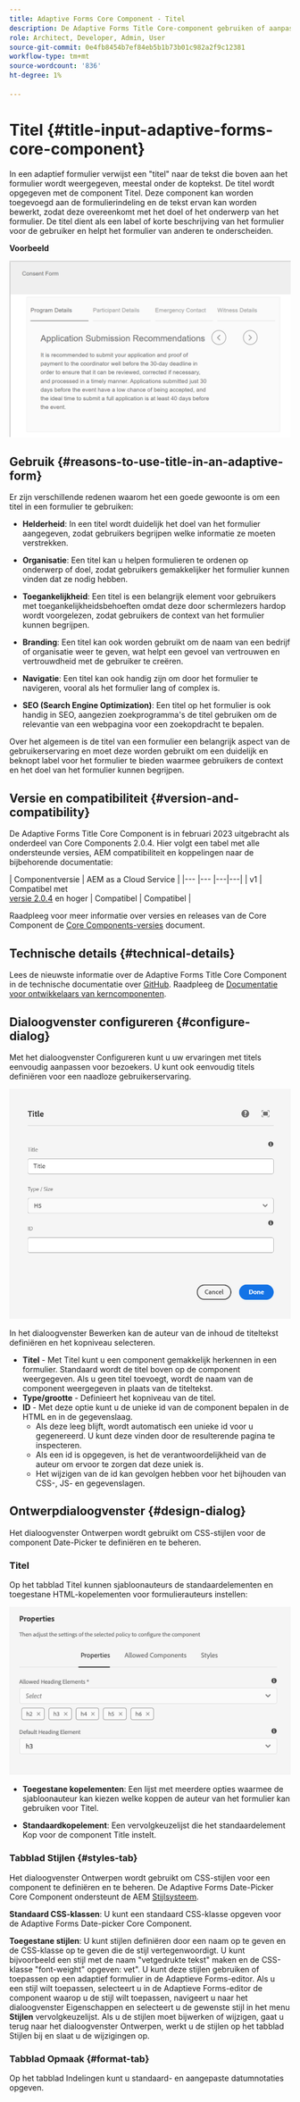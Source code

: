 ```yaml
---
title: Adaptive Forms Core Component - Titel
description: De Adaptive Forms Title Core-component gebruiken of aanpassen.
role: Architect, Developer, Admin, User
source-git-commit: 0e4fb8454b7ef84eb5b1b73b01c982a2f9c12381
workflow-type: tm+mt
source-wordcount: '836'
ht-degree: 1%

---
```



# Titel {#title-input-adaptive-forms-core-component}

In een adaptief formulier verwijst een &quot;titel&quot; naar de tekst die boven aan het formulier wordt weergegeven, meestal onder de koptekst. De titel wordt opgegeven met de component Titel. Deze component kan worden toegevoegd aan de formulierindeling en de tekst ervan kan worden bewerkt, zodat deze overeenkomt met het doel of het onderwerp van het formulier. De titel dient als een label of korte beschrijving van het formulier voor de gebruiker en helpt het formulier van anderen te onderscheiden.

**Voorbeeld**

![](/help/adaptive-forms/assets/title.png)

## Gebruik {#reasons-to-use-title-in-an-adaptive-form}

Er zijn verschillende redenen waarom het een goede gewoonte is om een titel in een formulier te gebruiken:

* **Helderheid**: In een titel wordt duidelijk het doel van het formulier aangegeven, zodat gebruikers begrijpen welke informatie ze moeten verstrekken.

* **Organisatie**: Een titel kan u helpen formulieren te ordenen op onderwerp of doel, zodat gebruikers gemakkelijker het formulier kunnen vinden dat ze nodig hebben.

* **Toegankelijkheid**: Een titel is een belangrijk element voor gebruikers met toegankelijkheidsbehoeften omdat deze door schermlezers hardop wordt voorgelezen, zodat gebruikers de context van het formulier kunnen begrijpen.

* **Branding**: Een titel kan ook worden gebruikt om de naam van een bedrijf of organisatie weer te geven, wat helpt een gevoel van vertrouwen en vertrouwdheid met de gebruiker te creëren.

* **Navigatie**: Een titel kan ook handig zijn om door het formulier te navigeren, vooral als het formulier lang of complex is.

* **SEO (Search Engine Optimization)**: Een titel op het formulier is ook handig in SEO, aangezien zoekprogramma&#39;s de titel gebruiken om de relevantie van een webpagina voor een zoekopdracht te bepalen.

Over het algemeen is de titel van een formulier een belangrijk aspect van de gebruikerservaring en moet deze worden gebruikt om een duidelijk en beknopt label voor het formulier te bieden waarmee gebruikers de context en het doel van het formulier kunnen begrijpen.

## Versie en compatibiliteit {#version-and-compatibility}

De Adaptive Forms Title Core Component is in februari 2023 uitgebracht als onderdeel van Core Components 2.0.4. Hier volgt een tabel met alle ondersteunde versies, AEM compatibiliteit en koppelingen naar de bijbehorende documentatie:

| Componentversie | AEM as a Cloud Service |
|--- |--- |---|---|
| v1 | Compatibel met<br>[versie 2.0.4](/help/versions.md) en hoger | Compatibel | Compatibel |

Raadpleeg voor meer informatie over versies en releases van de Core Component de [Core Components-versies](/help/versions.md) document.

<!-- ## Sample Component Output {#sample-component-output}

To experience the Accordion Component as well as see examples of its configuration options as well as HTML and JSON output, visit the [Component Library](https://adobe.com/go/aem_cmp_library_accordion). -->


## Technische details {#technical-details}

Lees de nieuwste informatie over de Adaptive Forms Title Core Component in de technische documentatie over [GitHub](https://github.com/adobe/aem-core-forms-components/tree/master/ui.af.apps/src/main/content/jcr_root/apps/core/fd/components/form/title/v1/title). Raadpleeg de [Documentatie voor ontwikkelaars van kerncomponenten](/help/developing/overview.md).

## Dialoogvenster configureren {#configure-dialog}

Met het dialoogvenster Configureren kunt u uw ervaringen met titels eenvoudig aanpassen voor bezoekers. U kunt ook eenvoudig titels definiëren voor een naadloze gebruikerservaring.

![Het tabblad Basis](/help/adaptive-forms/assets/title_properties.png)

In het dialoogvenster Bewerken kan de auteur van de inhoud de titeltekst definiëren en het kopniveau selecteren.

* **Titel** - Met Titel kunt u een component gemakkelijk herkennen in een formulier. Standaard wordt de titel boven op de component weergegeven. Als u geen titel toevoegt, wordt de naam van de component weergegeven in plaats van de titeltekst.
* **Type/grootte** - Definieert het kopniveau van de titel.
* **ID** - Met deze optie kunt u de unieke id van de component bepalen in de HTML en in de gegevenslaag.
   * Als deze leeg blijft, wordt automatisch een unieke id voor u gegenereerd. U kunt deze vinden door de resulterende pagina te inspecteren.
   * Als een id is opgegeven, is het de verantwoordelijkheid van de auteur om ervoor te zorgen dat deze uniek is.
   * Het wijzigen van de id kan gevolgen hebben voor het bijhouden van CSS-, JS- en gegevenslagen.

## Ontwerpdialoogvenster {#design-dialog}

Het dialoogvenster Ontwerpen wordt gebruikt om CSS-stijlen voor de component Date-Picker te definiëren en te beheren.

### Titel

Op het tabblad Titel kunnen sjabloonauteurs de standaardelementen en toegestane HTML-kopelementen voor formulierauteurs instellen:

![Titel van dialoogvenster Ontwerp, tabblad](/help/assets/accordion-design-properties.png)

* **Toegestane kopelementen**: Een lijst met meerdere opties waarmee de sjabloonauteur kan kiezen welke koppen de auteur van het formulier kan gebruiken voor Titel.

* **Standaardkopelement**: Een vervolgkeuzelijst die het standaardelement Kop voor de component Title instelt.


### Tabblad Stijlen {#styles-tab}

Het dialoogvenster Ontwerpen wordt gebruikt om CSS-stijlen voor een component te definiëren en te beheren. De Adaptive Forms Date-Picker Core Component ondersteunt de AEM [Stijlsysteem](/help/get-started/authoring.md#component-styling).

**Standaard CSS-klassen**: U kunt een standaard CSS-klasse opgeven voor de Adaptive Forms Date-picker Core Component.

**Toegestane stijlen**: U kunt stijlen definiëren door een naam op te geven en de CSS-klasse op te geven die de stijl vertegenwoordigt. U kunt bijvoorbeeld een stijl met de naam &quot;vetgedrukte tekst&quot; maken en de CSS-klasse &quot;font-weight&quot; opgeven: vet&quot;. U kunt deze stijlen gebruiken of toepassen op een adaptief formulier in de Adaptieve Forms-editor. Als u een stijl wilt toepassen, selecteert u in de Adaptieve Forms-editor de component waarop u de stijl wilt toepassen, navigeert u naar het dialoogvenster Eigenschappen en selecteert u de gewenste stijl in het menu **Stijlen** vervolgkeuzelijst. Als u de stijlen moet bijwerken of wijzigen, gaat u terug naar het dialoogvenster Ontwerpen, werkt u de stijlen op het tabblad Stijlen bij en slaat u de wijzigingen op.

### Tabblad Opmaak {#format-tab}

Op het tabblad Indelingen kunt u standaard- en aangepaste datumnotaties opgeven.


